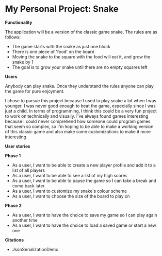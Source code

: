 # My Personal Project: Snake

**Functionality**

The application will be a version of the classic game snake. The rules are as follows:

- The game starts with the snake as just one block
- There is one piece of 'food' on the board
- Moving the snake to the square with the food will eat it, and grow the snake by 1
- The goal is to grow your snake until there are no empty squares left

**Users**

Anybody can play snake. Once they understand the rules anyone can play the game for pure enjoyment.

I chose to pursue this project because I used to play snake a lot when I 
was younger. I was never good enough to beat the game, especially since I 
was just a child. In terms of programming, I think this could be a very fun 
project to work on technically and visually. I've always found games interesting
because I could never comprehend how someone could program games that seem
so complex, so I'm hoping to be able to make a working version of this classic
game and also make some customizations to make it more interesting.

**User stories**

**Phase 1**
- As a user, I want to be able to create a new player profile and add it to a list of all players
- As a user, I want to be able to see a list of my high scores
- As a user, I want to be able to pause the game so I can take a break and come back later
- As a user, I want to customize my snake's colour scheme
- As a user, I want to choose the size of the board to play on

**Phase 2**
- As a user, I want to have the choice to save my game so I can play again another time
- As a user, I want to have the choice to load a saved game or start a new one

**Citations**
- JsonSerializationDemo